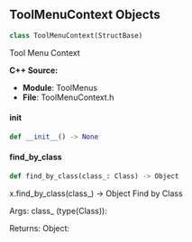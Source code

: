 ## ToolMenuContext Objects

```python
class ToolMenuContext(StructBase)
```

Tool Menu Context

**C++ Source:**

- **Module**: ToolMenus
- **File**: ToolMenuContext.h

<a id="unreal.ToolMenuContext.__init__"></a>

#### __init__

```python
def __init__() -> None
```

<a id="unreal.ToolMenuContext.find_by_class"></a>

#### find_by_class

```python
def find_by_class(class_: Class) -> Object
```

x.find_by_class(class_) -> Object
Find by Class

Args:
    class_ (type(Class)): 

Returns:
    Object:

<a id="unreal.GameplayResourceSet"></a>